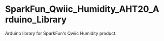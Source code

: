 # SparkFun_Qwiic_Humidity_AHT20_Arduino_Library
Arduino library for SparkFun's Qwiic Humidity product.
